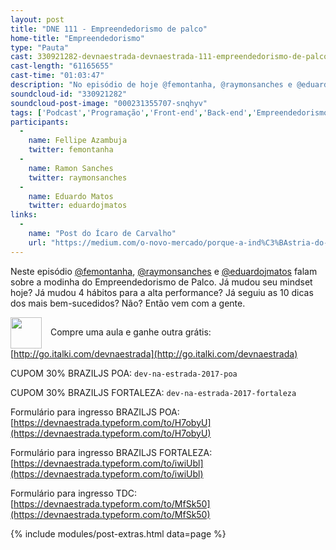```yaml
---
layout: post
title: "DNE 111 - Empreendedorismo de palco"
home-title: "Empreendedorismo"
type: "Pauta"
cast: 330921282-devnaestrada-devnaestrada-111-empreendedorismo-de-palco.mp3
cast-length: "61165655"
cast-time: "01:03:47"
description: "No episódio de hoje @femontanha, @raymonsanches e @eduardojmatos falam sobre a modinha do Empreendedorismo de Palco. Já mudou seu mindset hoje? Já mudou 4 hábitos para a alta performance? Já seguiu as 10 dicas dos mais bem-sucedidos? Não? Então vem com a gente."
soundcloud-id: "330921282"
soundcloud-post-image: "000231355707-snqhyv"
tags: ['Podcast','Programação','Front-end','Back-end','Empreendedorismo de palco','empresas']
participants:
  -
    name: Fellipe Azambuja
    twitter: femontanha
  -
    name: Ramon Sanches
    twitter: raymonsanches
  -
    name: Eduardo Matos
    twitter: eduardojmatos
links:
  -
    name: "Post do Ícaro de Carvalho"
    url: "https://medium.com/o-novo-mercado/porque-a-ind%C3%BAstria-do-empreendedorismo-de-palco-ir%C3%A1-destruir-voc%C3%AA-3e18309ab47f"
---
```


Neste episódio [@femontanha](https://twitter.com/femontanha), [@raymonsanches](https://twitter.com/raymonsanches) e  [@eduardojmatos](https://twitter.com/@eduardojmatos) falam sobre a modinha do Empreendedorismo de Palco. Já mudou seu mindset hoje? Já mudou 4 hábitos para a alta performance? Já seguiu as 10 dicas dos mais bem-sucedidos? Não? Então vem com a gente.

<img src="http://www.italki.com/static/svg/landing-logo.svg" width="50" style="vertical-align:middle; margin-right: 10px" /> Compre uma aula e ganhe outra grátis: [http://go.italki.com/devnaestrada](http://go.italki.com/devnaestrada)

CUPOM 30% BRAZILJS POA: `dev-na-estrada-2017-poa`

CUPOM 30% BRAZILJS FORTALEZA: `dev-na-estrada-2017-fortaleza`

Formulário para ingresso BRAZILJS POA: [https://devnaestrada.typeform.com/to/H7obyU](https://devnaestrada.typeform.com/to/H7obyU)

Formulário para ingresso BRAZILJS FORTALEZA: [https://devnaestrada.typeform.com/to/iwiUbl](https://devnaestrada.typeform.com/to/iwiUbl)

Formulário para ingresso TDC: [https://devnaestrada.typeform.com/to/MfSk50](https://devnaestrada.typeform.com/to/MfSk50)

{% include modules/post-extras.html data=page %}
